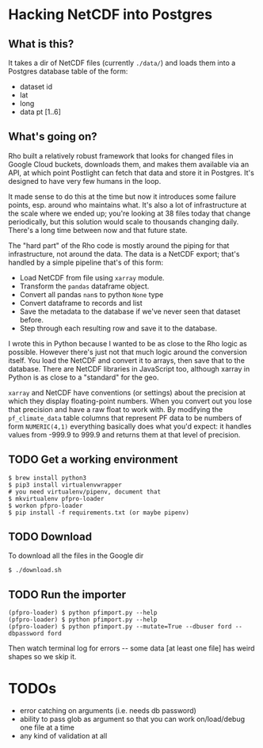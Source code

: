 # Hacking NetCDF into Postgres

## What is this?

It takes a dir of NetCDF files (currently `./data/`) and loads them into a Postgres database table of the form:

- dataset id
- lat
- long
- data pt [1..6]

## What's going on?
Rho built a relatively robust framework that looks for changed files in Google Cloud buckets, downloads them, and makes them available via an API, at which point Postlight can fetch that data and store it in Postgres. It's designed to have very few humans in the loop.

It made sense to do this at the time but now it introduces some failure points, esp. around who maintains what. It's also a lot of infrastructure at the scale where we ended up; you're looking at 38 files today that change periodically, but this solution would scale to thousands changing daily. There's a long time between now and that future state.

The "hard part" of the Rho code is mostly around the piping for that infrastructure, not around the data.  The data is a NetCDF export; that's handled by a simple pipeline that's of this form:

- Load NetCDF from file using `xarray` module.
- Transform the `pandas` dataframe object.
- Convert all pandas `nan`s to python `None` type
- Convert dataframe to records and list
- Save the metadata to the database if we've never seen that dataset before.
- Step through each resulting row and save it to the database.

I wrote this in Python because I wanted to be as close to the Rho logic as possible. However there's just not that much logic around the conversion itself. You load the NetCDF and convert it to arrays, then save that to the database. There are NetCDF libraries in JavaScript too, although xarray in Python is as close to a "standard" for the geo.

`xarray` and NetCDF have conventions (or settings) about the precision at which they display floating-point numbers. When you convert out you lose that precision and have a raw float to work with. By modifying the `pf_climate_data` table columns that represent PF data to be numbers of form `NUMERIC(4,1)` everything basically does what you'd expect: it handles values from -999.9 to 999.9 and returns them at that level of precision.


## TODO Get a working environment
```
$ brew install python3
$ pip3 install virtualenvwrapper
# you need virtualenv/pipenv, document that
$ mkvirtualenv pfpro-loader
$ workon pfpro-loader
$ pip install -f requirements.txt (or maybe pipenv)
```

## TODO Download

To download all the files in the Google dir
```
$ ./download.sh
```

## TODO Run the importer
```
(pfpro-loader) $ python pfimport.py --help
(pfpro-loader) $ python pfimport.py --help
(pfpro-loader) $ python pfimport.py --mutate=True --dbuser ford --dbpassword ford

```

Then watch terminal log for errors -- some data [at least one file] has weird shapes so we skip it.


# TODOs
- error catching on arguments (i.e. needs db password)
- ability to pass glob as argument so that you can work on/load/debug one file at a time
- any kind of validation at all
